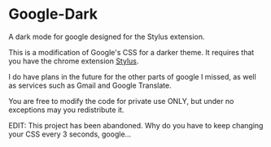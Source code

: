 # Google-Dark
A dark mode for google designed for the Stylus extension.

This is a modification of Google's CSS for a darker theme. It requires that you have the chrome extension [Stylus](https://chrome.google.com/webstore/detail/stylus/clngdbkpkpeebahjckkjfobafhncgmne?hl=en).

I do have plans in the future for the other parts of google I missed, as well as services such as Gmail and Google Translate.

You are free to modify the code for private use ONLY, but under no exceptions may you redistribute it.

EDIT: This project has been abandoned. Why do you have to keep changing your CSS every 3 seconds, google...

